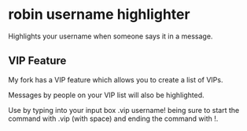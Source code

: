 # robin username highlighter

Highlights your username when someone says it in a message.

## VIP Feature

My fork has a VIP feature which allows you to create a list of VIPs.

Messages by people on your VIP list will also be highlighted.

Use by typing into your input box
.vip username!
being sure to start the command with .vip (with space) and ending the command with !.
